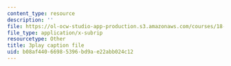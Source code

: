 ```yaml
---
content_type: resource
description: ''
file: https://ol-ocw-studio-app-production.s3.amazonaws.com/courses/18-02sc-multivariable-calculus-fall-2010/b08af44066985396bd9ae22abb024c12_5fpxkVFQUw.vtt
file_type: application/x-subrip
resourcetype: Other
title: 3play caption file
uid: b08af440-6698-5396-bd9a-e22abb024c12
---
```

